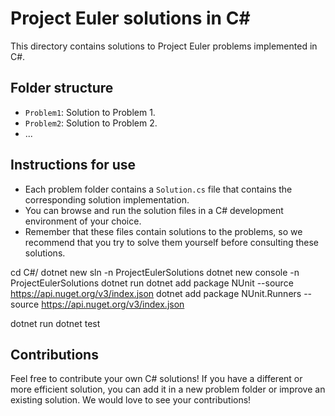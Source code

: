 # Project Euler solutions in C#

This directory contains solutions to Project Euler problems implemented in C#.

## Folder structure

- `Problem1`: Solution to Problem 1.
- `Problem2`: Solution to Problem 2.
- ...

## Instructions for use

- Each problem folder contains a `Solution.cs` file that contains the corresponding solution implementation.
- You can browse and run the solution files in a C# development environment of your choice.
- Remember that these files contain solutions to the problems, so we recommend that you try to solve them yourself before consulting these solutions.

 cd C#/
 dotnet new sln -n ProjectEulerSolutions
 dotnet new console -n ProjectEulerSolutions
 dotnet run
 dotnet add package NUnit --source https://api.nuget.org/v3/index.json
 dotnet add package NUnit.Runners --source https://api.nuget.org/v3/index.json

 dotnet run
 dotnet test



## Contributions

Feel free to contribute your own C# solutions! If you have a different or more efficient solution, you can add it in a new problem folder or improve an existing solution. We would love to see your contributions!